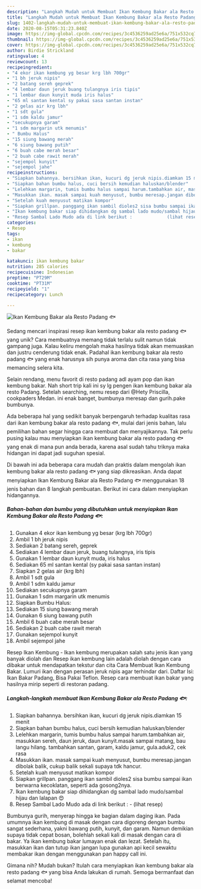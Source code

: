 ```yaml
---
description: "Langkah Mudah untuk Membuat Ikan Kembung Bakar ala Resto Padang 🐟 Anti Gagal"
title: "Langkah Mudah untuk Membuat Ikan Kembung Bakar ala Resto Padang 🐟 Anti Gagal"
slug: 1402-langkah-mudah-untuk-membuat-ikan-kembung-bakar-ala-resto-padang-anti-gagal
date: 2020-08-15T05:31:23.840Z
image: https://img-global.cpcdn.com/recipes/3c4536259ad25e6a/751x532cq70/ikan-kembung-bakar-ala-resto-padang-🐟-foto-resep-utama.jpg
thumbnail: https://img-global.cpcdn.com/recipes/3c4536259ad25e6a/751x532cq70/ikan-kembung-bakar-ala-resto-padang-🐟-foto-resep-utama.jpg
cover: https://img-global.cpcdn.com/recipes/3c4536259ad25e6a/751x532cq70/ikan-kembung-bakar-ala-resto-padang-🐟-foto-resep-utama.jpg
author: Birdie Strickland
ratingvalue: 4
reviewcount: 13
recipeingredient:
- "4 ekor ikan kembung yg besar krg lbh 700gr"
- "1 bh jeruk nipis"
- "2 batang sereh geprek"
- "4 lembar daun jeruk buang tulangnya iris tipis"
- "1 lembar daun kunyit muda iris halus"
- "65 ml santan kental sy pakai sasa santan instan"
- "2 gelas air krg lbh"
- "1 sdt gula"
- "1 sdm kaldu jamur"
- "secukupnya garam"
- "1 sdm margarin utk menumis"
- " Bumbu Halus"
- "15 siung bawang merah"
- "6 siung bawang putih"
- "6 buah cabe merah besar"
- "2 buah cabe rawit merah"
- "sejempol kunyit"
- "sejempol jahe"
recipeinstructions:
- "Siapkan bahannya. bersihkan ikan, kucuri dg jeruk nipis.diamkan 15 menit"
- "Siapkan bahan bumbu halus, cuci bersih kemudian haluskan/blender"
- "Lelehkan margarin, tumis bumbu halus sampai harum.tambahkan air, masukkan sereh, daun jeruk, daun kunyit.masak sampai matang, bau langu hilang. tambahkan santan, garam, kaldu jamur, gula.aduk2, cek rasa"
- "Masukkan ikan. masak sampai kuah menyusut, bumbu meresap.jangan dibolak balik, cukup balik sekali supaya tdk hancur."
- "Setelah kuah menyusut matikan kompor"
- "Siapkan grillpan. panggang ikan sambil dioles2 sisa bumbu sampai ikan berwarna kecoklatan, seperti ada gosong2nya."
- "Ikan kembung bakar siap dihidangkan dg sambal lado mudo/sambal hijau dan lalapan 😍"
- "Resep Sambal Lado Mudo ada di link berikut :             (lihat resep)"
categories:
- Resep
tags:
- ikan
- kembung
- bakar

katakunci: ikan kembung bakar 
nutrition: 285 calories
recipecuisine: Indonesian
preptime: "PT29M"
cooktime: "PT31M"
recipeyield: "1"
recipecategory: Lunch

---
```



![Ikan Kembung Bakar ala Resto Padang 🐟](https://img-global.cpcdn.com/recipes/3c4536259ad25e6a/751x532cq70/ikan-kembung-bakar-ala-resto-padang-🐟-foto-resep-utama.jpg)

Sedang mencari inspirasi resep ikan kembung bakar ala resto padang 🐟 yang unik? Cara membuatnya memang tidak terlalu sulit namun tidak gampang juga. Kalau keliru mengolah maka hasilnya tidak akan memuaskan dan justru cenderung tidak enak. Padahal ikan kembung bakar ala resto padang 🐟 yang enak harusnya sih punya aroma dan cita rasa yang bisa memancing selera kita.

Selain rendang, menu favorit di resto padang adl ayam pop dan ikan kembung bakar. Nah short trip kali ini sy lg pengen ikan kembung bakar ala resto Padang. Setelah searching, nemu resep dari @Hety Priscilla, cookpaders Medan. ini enak banget, bumbunya meresap dan gurih.pake bumbunya.

Ada beberapa hal yang sedikit banyak berpengaruh terhadap kualitas rasa dari ikan kembung bakar ala resto padang 🐟, mulai dari jenis bahan, lalu pemilihan bahan segar hingga cara membuat dan menyajikannya. Tak perlu pusing kalau mau menyiapkan ikan kembung bakar ala resto padang 🐟 yang enak di mana pun anda berada, karena asal sudah tahu triknya maka hidangan ini dapat jadi suguhan spesial.


Di bawah ini ada beberapa cara mudah dan praktis dalam mengolah ikan kembung bakar ala resto padang 🐟 yang siap dikreasikan. Anda dapat menyiapkan Ikan Kembung Bakar ala Resto Padang 🐟 menggunakan 18 jenis bahan dan 8 langkah pembuatan. Berikut ini cara dalam menyiapkan hidangannya.

<!--inarticleads1-->

##### Bahan-bahan dan bumbu yang dibutuhkan untuk menyiapkan Ikan Kembung Bakar ala Resto Padang 🐟:

1. Gunakan 4 ekor ikan kembung yg besar (krg lbh 700gr)
1. Ambil 1 bh jeruk nipis
1. Sediakan 2 batang sereh, geprek
1. Sediakan 4 lembar daun jeruk, buang tulangnya, iris tipis
1. Gunakan 1 lembar daun kunyit muda, iris halus
1. Sediakan 65 ml santan kental (sy pakai sasa santan instan)
1. Siapkan 2 gelas air (krg lbh)
1. Ambil 1 sdt gula
1. Ambil 1 sdm kaldu jamur
1. Sediakan secukupnya garam
1. Gunakan 1 sdm margarin utk menumis
1. Siapkan  Bumbu Halus:
1. Sediakan 15 siung bawang merah
1. Gunakan 6 siung bawang putih
1. Ambil 6 buah cabe merah besar
1. Sediakan 2 buah cabe rawit merah
1. Gunakan sejempol kunyit
1. Ambil sejempol jahe


Resep Ikan Kembung - Ikan kembung merupakan salah satu jenis ikan yang banyak diolah dan Resep ikan kembung lain adalah diolah dengan cara dibakar untuk mendapatkan tekstur dan cita Cara Membuat Ikan Kembung Bakar. Lumuri ikan dengan perasan jeruk nipis agar terhindar dari. Daftar Isi: Ikan Bakar Padang, Bisa Pakai Teflon. Resep cara membuat ikan bakar yang hasilnya mirip seperti di restoran padang. 

<!--inarticleads2-->

##### Langkah-langkah membuat Ikan Kembung Bakar ala Resto Padang 🐟:

1. Siapkan bahannya. bersihkan ikan, kucuri dg jeruk nipis.diamkan 15 menit
1. Siapkan bahan bumbu halus, cuci bersih kemudian haluskan/blender
1. Lelehkan margarin, tumis bumbu halus sampai harum.tambahkan air, masukkan sereh, daun jeruk, daun kunyit.masak sampai matang, bau langu hilang. tambahkan santan, garam, kaldu jamur, gula.aduk2, cek rasa
1. Masukkan ikan. masak sampai kuah menyusut, bumbu meresap.jangan dibolak balik, cukup balik sekali supaya tdk hancur.
1. Setelah kuah menyusut matikan kompor
1. Siapkan grillpan. panggang ikan sambil dioles2 sisa bumbu sampai ikan berwarna kecoklatan, seperti ada gosong2nya.
1. Ikan kembung bakar siap dihidangkan dg sambal lado mudo/sambal hijau dan lalapan 😍
1. Resep Sambal Lado Mudo ada di link berikut : -             (lihat resep)


Bumbunya gurih, menyerap hingga ke bagian dalam daging ikan. Pada umumnya ikan kembung di masak dengan cara digoreng dengan bumbu sangat sederhana, yakni bawang putih, kunyit, dan garam. Namun demikian supaya tidak cepat bosan, bolehlah sekali kali di masak dengan cara di bakar. Ya ikan kembung bakar lumayan enak dan lezat. Setelah itu, masukkan ikan dan tutup ikan jangan lupa gunakan api kecil sewaktu membakar ikan dengan menggunakan pan happy call ini. 

Gimana nih? Mudah bukan? Itulah cara menyiapkan ikan kembung bakar ala resto padang 🐟 yang bisa Anda lakukan di rumah. Semoga bermanfaat dan selamat mencoba!
